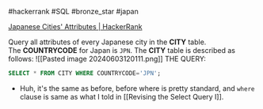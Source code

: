 #hackerrank #SQL #bronze_star #japan

[Japanese Cities' Attributes | HackerRank](https://www.hackerrank.com/challenges/japanese-cities-attributes/problem?isFullScreen=true)

Query all attributes of every Japanese city in the **CITY** table. The **COUNTRYCODE** for Japan is `JPN`.
The **CITY** table is described as follows:
![[Pasted image 20240603120111.png]]
THE QUERY:
```SQL
SELECT * FROM CITY WHERE COUNTRYCODE='JPN';
```
- Huh, it's the same as before, before where is pretty standard, and `where` clause is same as what I told in [[Revising the Select Query I]].
